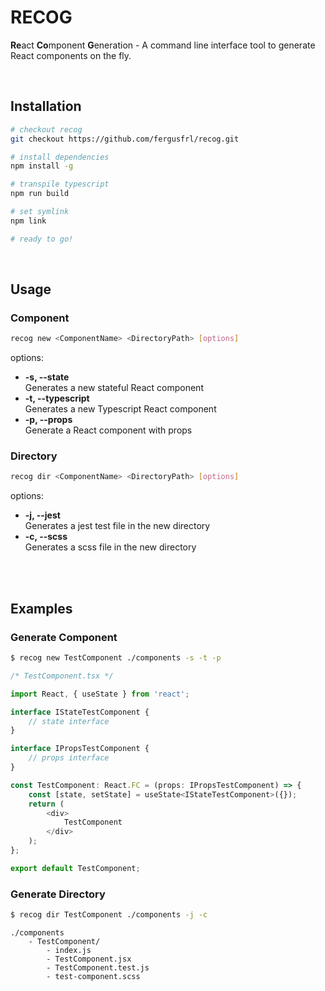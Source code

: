 # RECOG
**Re**act **Co**mponent **G**eneration - A command line interface tool to generate React components on the fly.

<br/>

## Installation
```bash
# checkout recog
git checkout https://github.com/fergusfrl/recog.git

# install dependencies
npm install -g

# transpile typescript
npm run build

# set symlink
npm link

# ready to go!
```

<br/>

## Usage
### Component
```bash
recog new <ComponentName> <DirectoryPath> [options]
```
options:
- **-s, --state**<br/>
Generates a new stateful React component
- **-t, --typescript**<br/>
Generates a new Typescript React component
- **-p, --props**<br/>
Generate a React component with props

### Directory
```bash
recog dir <ComponentName> <DirectoryPath> [options]
```
options:
- **-j, --jest**<br/>
Generates a jest test file in the new directory
- **-c, --scss**<br/>
Generates a scss file in the new directory
<br/>
<br/>

## Examples
### Generate Component
```bash
$ recog new TestComponent ./components -s -t -p
```
```javascript
/* TestComponent.tsx */

import React, { useState } from 'react';

interface IStateTestComponent {
    // state interface
}

interface IPropsTestComponent {
    // props interface
}

const TestComponent: React.FC = (props: IPropsTestComponent) => {
    const [state, setState] = useState<IStateTestComponent>({});
    return (
        <div>
            TestComponent
        </div>
    );
};

export default TestComponent;
```

### Generate Directory
```bash
$ recog dir TestComponent ./components -j -c
```
```
./components
    - TestComponent/
        - index.js
        - TestComponent.jsx
        - TestComponent.test.js
        - test-component.scss
```

